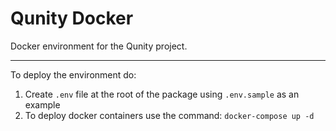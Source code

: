 Qunity Docker
=============

Docker environment for the Qunity project.

---
To deploy the environment do:

1. Create `.env` file at the root of the package using `.env.sample` as an example
2. To deploy docker containers use the command: `docker-compose up -d`
